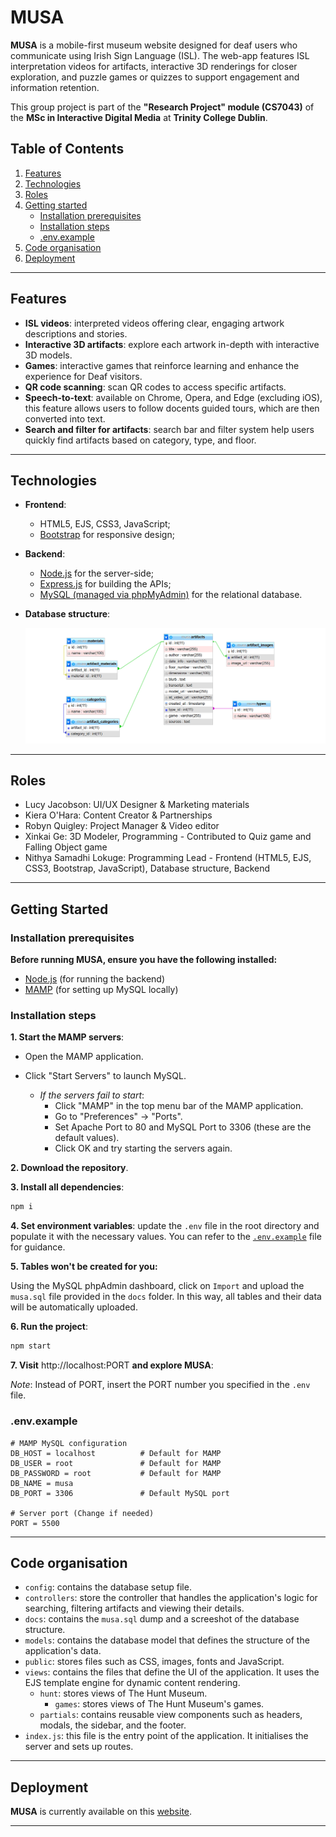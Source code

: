 # MUSA

**MUSA** is a mobile-first museum website designed for deaf users who communicate using Irish Sign Language (ISL). The web-app features ISL interpretation videos for artifacts, interactive 3D renderings for closer exploration, and puzzle games or quizzes to support engagement and information retention.

This group project is part of the **"Research Project" module (CS7043)** of the **MSc in Interactive Digital Media** at **Trinity College Dublin**.

## Table of Contents

1. [Features](#features)
2. [Technologies](#technologies)
3. [Roles](#roles)
4. [Getting started](#getting-started)
    - [Installation prerequisites](#installation-prerequisites)
    - [Installation steps](#installation-steps)
    - [.env.example](#envexample)
5. [Code organisation](#code-organisation)
6. [Deployment](#deployment)
---

## Features 
- **ISL videos**: interpreted videos offering clear, engaging artwork descriptions and stories.
- **Interactive 3D artifacts**: explore each artwork in-depth with interactive 3D models.
- **Games**: interactive games that reinforce learning and enhance the experience for Deaf visitors.
- **QR code scanning**: scan QR codes to access specific artifacts.
- **Speech-to-text**: available on Chrome, Opera, and Edge (excluding iOS), this feature allows users to follow docents guided tours, which are then converted into text.
- **Search and filter for artifacts**: search bar and filter system help users quickly find artifacts based on category, type, and floor.
  
---

## Technologies
- **Frontend**:  
  - HTML5, EJS, CSS3, JavaScript;
  - [Bootstrap](https://getbootstrap.com/) for responsive design;

- **Backend**:  
  - [Node.js](https://nodejs.org/) for the server-side;
  - [Express.js](https://expressjs.com/) for building the APIs;
  - [MySQL (managed via phpMyAdmin)](http://localhost/MAMP/) for the relational database.

- **Database structure**:

  ![Screenshot](./docs/dbStructure.png)

---

## Roles 
- Lucy Jacobson: UI/UX Designer & Marketing materials
- Kiera O'Hara: Content Creator & Partnerships
- Robyn Quigley: Project Manager & Video editor
- Xinkai Ge: 3D Modeler, Programming - Contributed to Quiz game and Falling Object game
- Nithya Samadhi Lokuge: Programming Lead - Frontend (HTML5, EJS, CSS3, Bootstrap, JavaScript), Database structure, Backend
  
---

## Getting Started

### Installation prerequisites 
**Before running **MUSA**, ensure you have the following installed:**  
- [Node.js](https://nodejs.org/) (for running the backend)
- [MAMP](https://www.mamp.info/en/downloads/) (for setting up MySQL locally)

### Installation steps
**1. Start the MAMP servers**:
- Open the MAMP application.
- Click "Start Servers" to launch MySQL.
  
    - *If the servers fail to start*:
      - Click "MAMP" in the top menu bar of the MAMP application.
      - Go to "Preferences" → "Ports".
      - Set Apache Port to 80 and MySQL Port to 3306 (these are the default values).
      - Click OK and try starting the servers again.
        
**2. Download the repository**.

**3. Install all dependencies**: 
```bash
npm i
```
**4. Set environment variables**: update the `.env` file in the root directory and populate it with the necessary values. You can refer to the [`.env.example`](#envexample) file for guidance.

**5. Tables won't be created for you:**

Using the MySQL phpAdmin dashboard, click on `Import` and upload the `musa.sql` file provided in the `docs` folder. In this way, all tables and their data will be automatically uploaded.

**6. Run the project**: 
```bash
npm start
```

**7. Visit** http://localhost:PORT **and explore MUSA**: 

*Note*: Instead of PORT, insert the PORT number you specified in the `.env` file.

### .env.example

```env
# MAMP MySQL configuration
DB_HOST = localhost          # Default for MAMP
DB_USER = root               # Default for MAMP
DB_PASSWORD = root           # Default for MAMP
DB_NAME = musa            
DB_PORT = 3306               # Default MySQL port

# Server port (Change if needed)
PORT = 5500
```
---

## Code organisation

- `config`: contains the database setup file.
- `controllers`: store the controller that handles the application's logic for searching, filtering artifacts and viewing their details.
- `docs`: contains the `musa.sql` dump and a screeshot of the database structure.
- `models`: contains the database model that defines the structure of the application's data.
- `public`: stores files such as CSS, images, fonts and JavaScript.
- `views`: contains the files that define the UI of the application. It uses the EJS template engine for dynamic content rendering.
    - `hunt`: stores views of The Hunt Museum.
        - `games`: stores views of The Hunt Museum's games.
    - `partials`: contains reusable view components such as headers, modals, the sidebar, and the footer.
- `index.js`: this file is the entry point of the application. It initialises the server and sets up routes.

---

## Deployment

**MUSA** is currently available on this [website](https://musa.scss.tcd.ie/). 

---
